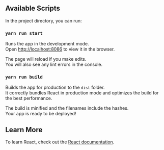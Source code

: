 ## Available Scripts

In the project directory, you can run:

### `yarn run start`

Runs the app in the development mode.<br>
Open [http://localhost:8086](http://localhost:8086) to view it in the browser.

The page will reload if you make edits.<br>
You will also see any lint errors in the console.

### `yarn run build`

Builds the app for production to the `dist` folder.<br>
It correctly bundles React in production mode and optimizes the build for the best performance.

The build is minified and the filenames include the hashes.<br>
Your app is ready to be deployed!

## Learn More

To learn React, check out the [React documentation](https://reactjs.org/).

